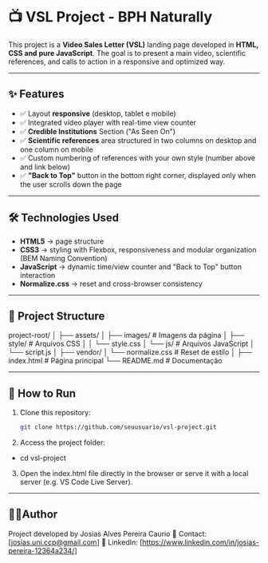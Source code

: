 # 📺 VSL Project - BPH Naturally

This project is a **Video Sales Letter (VSL)** landing page developed in **HTML, CSS and pure JavaScript**.
The goal is to present a main video, scientific references, and calls to action in a responsive and optimized way.

---

## ✨ Features

- ✅ Layout **responsive** (desktop, tablet e mobile)
- ✅ Integrated video player with real-time view counter
- ✅ **Credible Institutions** Section ("As Seen On")
- ✅ **Scientific references** area structured in two columns on desktop and one column on mobile
- ✅ Custom numbering of references with your own style (number above and link below)
- ✅ **"Back to Top"** button in the bottom right corner, displayed only when the user scrolls down the page

---

## 🛠️ Technologies Used

- **HTML5** → page structure
- **CSS3** → styling with Flexbox, responsiveness and modular organization (BEM Naming Convention)
- **JavaScript** → dynamic time/view counter and "Back to Top" button interaction
- **Normalize.css** → reset and cross-browser consistency

---

## 📂 Project Structure

project-root/
│
├── assets/
│ ├── images/ # Imagens da página
│ ├── style/ # Arquivos CSS
│ │ └── style.css
│ └── js/ # Arquivos JavaScript
│ └── script.js
│
├── vendor/
│ └── normalize.css # Reset de estilo
│
├── index.html # Página principal
└── README.md # Documentação

---

## 🚀 How to Run

1. Clone this repository:

   ```bash
   git clone https://github.com/seuusuario/vsl-project.git
   ```

2. Access the project folder:

- cd vsl-project

3. Open the index.html file directly in the browser or serve it with a local server (e.g. VS Code Live Server).

---

## 👨‍💻Author

Project developed by Josias Alves Pereira Caurio
📧 Contact: [josias.uni.ccp@gmail.com]
🔗 LinkedIn: [https://www.linkedin.com/in/josias-pereira-12364a234/]
